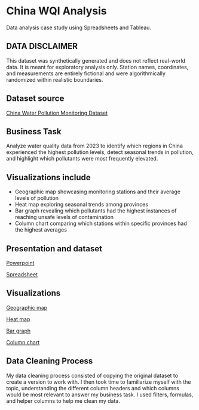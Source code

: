 # China WQI Analysis
Data analysis case study using Spreadsheets and Tableau.

## DATA DISCLAIMER
This dataset was synthetically generated and does not reflect real-world data. It is meant for exploratory analysis only. 
Station names, coordinates, and measurements are entirely fictional and were algorithmically randomized within realistic boundaries. 

## Dataset source
[China Water Pollution Monitoring Dataset](https://www.kaggle.com/datasets/khushikyad001/china-water-pollution-monitoring-dataset)

## Business Task
Analyze water quality data from 2023 to identify which regions in China experienced the highest pollution levels, detect seasonal trends in pollution, and highlight which pollutants were most frequently elevated.

## Visualizations include
- Geographic map showcasing monitoring stations and their average levels of pollution
- Heat map exploring seasonal trends among provinces
- Bar graph revealing which pollutants had the highest instances of reaching unsafe levels of contamination
- Column chart comparing which stations within  specific provinces had the highest averages
## Presentation and dataset 
 [Powerpoint](https://docs.google.com/presentation/d/1eULJr2_jlInICBXGKnFmoBY0l7NFB_aKxEgGzT1Ppzk/edit?usp=sharing)

 [Spreadsheet](https://docs.google.com/spreadsheets/d/1lJawIpKCCQDMxUipzM0Ycfw9hlFR3lUhWhDq8OfRbE4/edit?usp=sharing)
  
## Visualizations
[Geographic map](https://public.tableau.com/views/WQIStationGeoMap/Sheet1?:language=en-US&:sid=&:redirect=auth&:display_count=n&:origin=viz_share_link)

[Heat map](https://public.tableau.com/views/WQIHeatmap/Sheet6?:language=en-US&:sid=&:redirect=auth&:display_count=n&:origin=viz_share_link)

[Bar graph](https://public.tableau.com/views/WQIPollutantInstChart/Sheet2?:language=en-US&:sid=&:redirect=auth&:display_count=n&:origin=viz_share_link)

[Column chart](https://public.tableau.com/views/WQIBarChart/Sheet3?:language=en-US&:sid=&:redirect=auth&:display_count=n&:origin=viz_share_link)

## Data Cleaning Process
My data cleaning process consisted of copying the original dataset to create a version to work with. I then took time to familiarize myself with the topic, understanding the different column headers and which columns would be most relevant to answer my business task. I used filters, formulas, and helper columns to help me clean my data.



